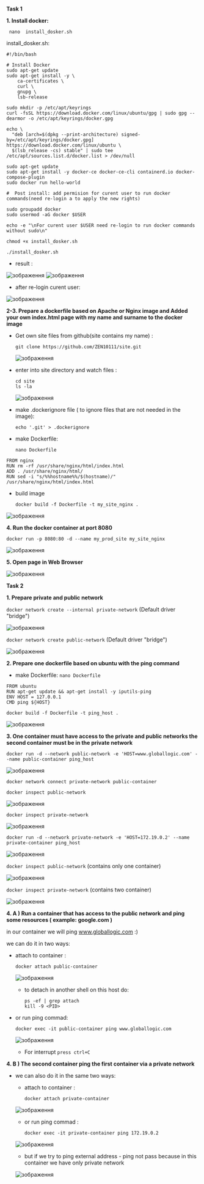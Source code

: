 **Task 1**

**1. Install docker:**

 ``` nano  install_dosker.sh```

install_dosker.sh: 
```
#!/bin/bash

# Install Docker
sudo apt-get update
sudo apt-get install -y \
    ca-certificates \
    curl \
    gnupg \
    lsb-release

sudo mkdir -p /etc/apt/keyrings
curl -fsSL https://download.docker.com/linux/ubuntu/gpg | sudo gpg --dearmor -o /etc/apt/keyrings/docker.gpg

echo \
  "deb [arch=$(dpkg --print-architecture) signed-by=/etc/apt/keyrings/docker.gpg] https://download.docker.com/linux/ubuntu \
  $(lsb_release -cs) stable" | sudo tee /etc/apt/sources.list.d/docker.list > /dev/null

sudo apt-get update
sudo apt-get install -y docker-ce docker-ce-cli containerd.io docker-compose-plugin
sudo docker run hello-world

#  Post install: add permision for curent user to run docker commands(need re-login a to apply the new rights)

sudo groupadd docker
sudo usermod -aG docker $USER

echo -e "\nFor curent user $USER need re-login to run docker commands without sudo\n"

```

 ``` chmod +x install_dosker.sh ```
 
 ``` ./install_dosker.sh ```


 - result :
 
  ![зображення](https://user-images.githubusercontent.com/97990456/214573119-d4447ac1-5cfc-43f6-928d-246aff1c94ec.png)
  ![зображення](https://user-images.githubusercontent.com/97990456/214573244-115eeb5a-5e32-437f-af19-39651538371f.png)
  
 - after re-login curent user:
 
  ![зображення](https://user-images.githubusercontent.com/97990456/214573566-e0404e6e-3c4a-49e9-b528-f6af0d34e812.png)

**2-3. Prepare a dockerfile based on Apache or Nginx image and 
Added your own index.html page with my name and surname to the docker image**

 - Get own  site files from github(site contains my name) :

   ``` git clone https://github.com/ZEN10111/site.git ```

   ![зображення](https://user-images.githubusercontent.com/97990456/214716128-efdc2d10-6bcc-4b59-a6d1-cfcdc017464c.png)


  - enter into site directory and watch files :
  
     ```
     cd site
     ls -la 
     ```
  
    ![зображення](https://user-images.githubusercontent.com/97990456/214716975-4fb3e1f9-5916-4b24-9a66-2f36fd1b2449.png)
 
 - make .dockerignore file ( to ignore files that are not needed in the image):
  
   ``` echo '.git' > .dockerignore ```
 
 - make Dockerfile:
 
   ```nano Dockerfile```

```
FROM nginx
RUN rm -rf /usr/share/nginx/html/index.html
ADD . /usr/share/nginx/html/
RUN sed -i "s/%%hostname%%/$(hostname)/" /usr/share/nginx/html/index.html

```
 - build image
 
   ``` docker build -f Dockerfile -t my_site_nginx . ```
  
 ![зображення](https://user-images.githubusercontent.com/97990456/214718722-4cbeecdd-64a5-444e-ba9e-9bf027017682.png)
 
 **4. Run the docker container at port 8080**
 
  ``` docker run -p 8080:80 -d --name my_prod_site my_site_nginx ```
 
 ![зображення](https://user-images.githubusercontent.com/97990456/214721242-68823077-13c3-4fff-ba50-3e7a24125683.png)


**5. Open page in Web Browser**

![зображення](https://user-images.githubusercontent.com/97990456/214719950-5ad68c6a-e29c-4e36-8242-9c6530d13a27.png)

 
**Task 2**
  
  **1. Prepare private and public network**
  
   ``` docker network create --internal private-network ``` (Default driver "bridge")
   
   ![зображення](https://user-images.githubusercontent.com/97990456/214736601-72e2a8d9-cac8-4320-ba48-1d2d18b7a9b8.png)

   ``` docker network create public-network ``` (Default driver "bridge")
   
   ![зображення](https://user-images.githubusercontent.com/97990456/214739580-bc28a51c-c645-4086-b897-668cc01860f9.png)
 
 **2. Prepare one dockerfile based on ubuntu with the ping command**
 
 - make Dockerfile:
   ``` nano Dockerfile ```

```
FROM ubuntu
RUN apt-get update && apt-get install -y iputils-ping
ENV HOST = 127.0.0.1
CMD ping ${HOST}
```

 ``` docker build -f Dockerfile -t ping_host . ```
 
 ![зображення](https://user-images.githubusercontent.com/97990456/214753683-eda85854-604f-49be-bd67-7e04affe15cb.png)
 
**3. One container must have access to the private and public networks 
  the second container must be in the private network**
  
 ``` docker run -d --network public-network -e 'HOST=www.globallogic.com' --name public-container ping_host ```
 
 ![зображення](https://user-images.githubusercontent.com/97990456/214757236-017e3ff4-5d98-47e1-9412-710014be0e7a.png)
 
   ``` docker network connect private-network public-container ```
 
   ``` docker inspect public-network ```
   
   ![зображення](https://user-images.githubusercontent.com/97990456/214757660-c8e3de39-963b-4815-8248-4e697fc28557.png)
   
   ``` docker inspect private-network ```
   
   ![зображення](https://user-images.githubusercontent.com/97990456/214757881-a200817b-81a8-4be6-9e09-ed51c0ff784a.png)
   
 ``` docker run -d --network private-network -e 'HOST=172.19.0.2' --name private-container ping_host ```
 
 ![зображення](https://user-images.githubusercontent.com/97990456/214758239-55ee2b06-c8f8-4603-bba1-04e919d006c2.png)
 
 ``` docker inspect public-network ``` (contains only one container)
 
 ![зображення](https://user-images.githubusercontent.com/97990456/214758663-a105d3e2-e50f-49c7-9a8d-bfa5fda8fe0f.png)
 
 ``` docker inspect private-network ``` (contains two container)
 
 ![зображення](https://user-images.githubusercontent.com/97990456/214758902-408a5e00-0ff6-439d-8e54-64efb1657964.png)

 **4. A ) Run a container that has access to the public network and ping some resources (
example: google.com )**

  in our container we will ping www.globallogic.com :)
 
  we  can do it in two ways:
 
   - attach to  container :
  
     ``` docker attach public-container ```
   
     ![зображення](https://user-images.githubusercontent.com/97990456/214760120-8720f09d-7156-46ff-a0c8-fca260fb0125.png)
    
     - to detach in another shell on  this  host do:
     
         ``` 
         ps -ef | grep attach  
         kill -9 <PID>
         ````
  - or run ping commad:  
 
    ``` docker exec -it public-container ping www.globallogic.com ```
 
    ![зображення](https://user-images.githubusercontent.com/97990456/214760914-32c2766f-7693-4eea-924d-90c24f03f8e9.png)

    - For interrupt  ```press ctrl+C```
 
 **4. B ) The second container ping the first container via a private network**
 
   - we can also do it in the same two ways:
 
     - attach to  container :
 
       ``` docker attach private-container ```
 
     ![зображення](https://user-images.githubusercontent.com/97990456/214763940-19b86203-691d-4ae4-9c9d-0b6de5904e4c.png)
    
     - or run ping commad : 
 
       ``` docker exec -it private-container ping 172.19.0.2 ```
 
     ![зображення](https://user-images.githubusercontent.com/97990456/214764341-841017c4-49a3-4f89-801f-02ec71c33c25.png)
 
      - but if we  try to ping external address  -  ping not  pass  because in this  container we  have only private network
       
      ![зображення](https://user-images.githubusercontent.com/97990456/214764637-722a9b07-bb55-465a-9f19-147e7510e16b.png)

 
